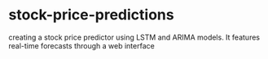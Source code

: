 # stock-price-predictions
creating a stock price predictor using LSTM and ARIMA models. It features real-time forecasts through a web interface

